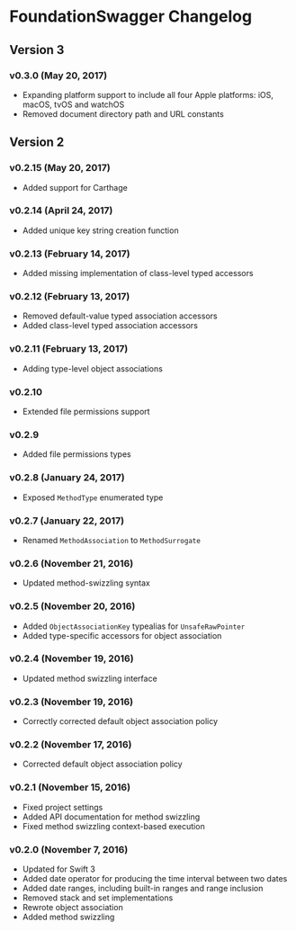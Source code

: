 FoundationSwagger Changelog
===========================

## Version 3

### v0.3.0 (May 20, 2017)
 - Expanding platform support to include all four Apple platforms: iOS, macOS, tvOS and watchOS
 - Removed document directory path and URL constants


## Version 2

### v0.2.15 (May 20, 2017)
 - Added support for Carthage

### v0.2.14 (April 24, 2017)
 - Added unique key string creation function

### v0.2.13 (February 14, 2017)
 - Added missing implementation of class-level typed accessors

### v0.2.12 (February 13, 2017)
 - Removed default-value typed association accessors
 - Added class-level typed association accessors

### v0.2.11 (February 13, 2017)
 - Adding type-level object associations

### v0.2.10
 - Extended file permissions support

### v0.2.9
 - Added file permissions types

### v0.2.8 (January 24, 2017)
 - Exposed `MethodType` enumerated type

### v0.2.7 (January 22, 2017)
 - Renamed `MethodAssociation` to `MethodSurrogate`

### v0.2.6 (November 21, 2016)
 - Updated method-swizzling syntax


### v0.2.5 (November 20, 2016)
 - Added `ObjectAssociationKey` typealias for `UnsafeRawPointer`
 - Added type-specific accessors for object association


### v0.2.4 (November 19, 2016)
 - Updated method swizzling interface


### v0.2.3 (November 19, 2016)
 - Correctly corrected default object association policy


### v0.2.2 (November 17, 2016)
 - Corrected default object association policy


### v0.2.1 (November 15, 2016)
 - Fixed project settings
 - Added API documentation for method swizzling
 - Fixed method swizzling context-based execution


### v0.2.0 (November 7, 2016)
 - Updated for Swift 3
 - Added date operator for producing the time interval between two dates
 - Added date ranges, including built-in ranges and range inclusion
 - Removed stack and set implementations
 - Rewrote object association
 - Added method swizzling
